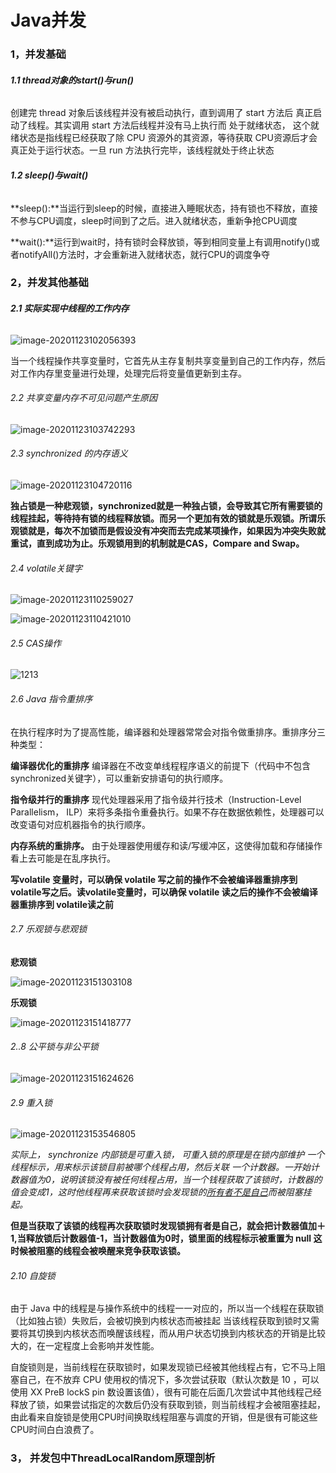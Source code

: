 # Java并发

### 1，并发基础

###### **1.1  thread对象的start()与run()**

创建完 thread 对象后该线程并没有被启动执行，直到调用了 start 方法后 真正启动了线程。其实调用 start 方法后线程并没有马上执行而 处于就绪状态， 这个就绪状态是指线程已经获取了除 CPU 资源外的其资源，等待获取 CPU资源后才会真正处于运行状态。一旦 run 方法执行完毕，该线程就处于终止状态

###### **1.2  sleep()与wait()**

**sleep():**当运行到sleep的时候，直接进入睡眠状态，持有锁也不释放，直接不参与CPU调度，sleep时间到了之后。进入就绪状态，重新争抢CPU调度

**wait():**运行到wait时，持有锁时会释放锁，等到相同变量上有调用notify()或者notifyAll()方法时，才会重新进入就绪状态，就行CPU的调度争夺

### 2，并发其他基础

###### **2.1 实际实现中线程的工作内存**

![image-20201123102056393](D:\install\Typora\文档\Java并发.assets\image-20201123102056393.png)

当一个线程操作共享变量时，它首先从主存复制共享变量到自己的工作内存，然后对工作内存里变量进行处理，处理完后将变量值更新到主存。

###### 2.2 共享变量内存不可见问题产生原因

![image-20201123103742293](D:\install\Typora\文档\Java并发.assets\image-20201123103742293.png)

###### 2.3 synchronized 的内存语义

![image-20201123104720116](D:\install\Typora\文档\Java并发.assets\image-20201123104720116.png)

**独占锁是一种悲观锁，synchronized就是一种独占锁，会导致其它所有需要锁的线程挂起，等待持有锁的线程释放锁。而另一个更加有效的锁就是乐观锁。所谓乐观锁就是，每次不加锁而是假设没有冲突而去完成某项操作，如果因为冲突失败就重试，直到成功为止。乐观锁用到的机制就是CAS，Compare and Swap。**

###### 2.4 volatile关键字

![image-20201123110259027](D:\install\Typora\文档\Java并发.assets\image-20201123110259027.png)

![image-20201123110421010](D:\install\Typora\文档\Java并发.assets\image-20201123110421010.png)



###### 2.5  CAS操作

![1213](D:\install\Typora\文档\Java并发.assets\1213.png)



###### 2.6 Java 指令重排序

在执行程序时为了提高性能，编译器和处理器常常会对指令做重排序。重排序分三种类型：

**编译器优化的重排序**
编译器在不改变单线程程序语义的前提下（代码中不包含synchronized关键字），可以重新安排语句的执行顺序。

**指令级并行的重排序**
现代处理器采用了指令级并行技术（Instruction-Level Parallelism， ILP）来将多条指令重叠执行。如果不存在数据依赖性，处理器可以改变语句对应机器指令的执行顺序。

**内存系统的重排序。**
由于处理器使用缓存和读/写缓冲区，这使得加载和存储操作看上去可能是在乱序执行。 

**写volatile 变量时，可以确保 volatile 写之前的操作不会被编译器重排序到 volatile写之后。读volatile变量时，可以确保 volatile 读之后的操作不会被编译器重排序到 volatile读之前**

###### 2.7 乐观锁与悲观锁

**悲观锁**

![image-20201123151303108](D:\install\Typora\文档\Java并发.assets\image-20201123151303108.png)

**乐观锁**

![image-20201123151418777](D:\install\Typora\文档\Java并发.assets\image-20201123151418777.png)

###### 2..8 公平锁与非公平锁

![image-20201123151624626](D:\install\Typora\文档\Java并发.assets\image-20201123151624626.png)

###### 2.9 重入锁

![image-20201123153546805](D:\install\Typora\文档\Java并发.assets\image-20201123153546805.png)

**实际上， synchronize 内部锁是可重入锁， 可重入锁的原理是在锁内部维护 一个线程标示，用来标示该锁目前被哪个线程占用，然后关联 一个计数器。一开始计数器值为0，说明该锁没有被任何线程占用，当一个钱程获取了该锁时，计数器的值会变成1，这时他线程再来获取该锁时会发现锁的*<u>所有者不是自己</u>*而被阻塞挂起。**

**但是当获取了该锁的线程再次获取锁时发现锁拥有者是自己，就会把计数器值加＋1,当释放锁后计数器值-1，当计数器值为0时，锁里面的线程标示被重置为 null 这时候被阻塞的线程会被唤醒来竞争获取该锁。**

###### 2.10 自旋锁

由于 Java 中的线程是与操作系统中的线程一一对应的，所以当一个线程在获取锁（比如独占锁）失败后，会被切换到内核状态而被挂起 当该线程获取到锁时又需要将其切换到内核状态而唤醒该线程，而从用户状态切换到内核状态的开销是比较大的，在一定程度上会影响并发性能。

自旋锁则是，当前线程在获取锁时，如果发现锁已经被其他线程占有，它不马上阻塞自己，在不放弃 CPU 使用权的情况下，多次尝试获取（默认次数是 10 ，可以使用 XX PreB lockS pin 数设置该值），很有可能在后面几次尝试中其他线程己经释放了锁，如果尝试指定的次数后仍没有获取到锁，则当前线程才会被阻塞挂起，由此看来自旋锁是使用CPU时间换取线程阻塞与调度的开销，但是很有可能这些 CPU时间白白浪费了。

### 3， 并发包中ThreadLocalRandom原理剖析

